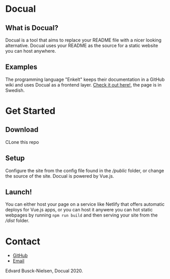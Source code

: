 # Docual

## What is Docual?
Docual is a tool that aims to replace your README file with a nicer looking alternative. Docual uses your README as the source for a static website you can host anywhere.
## Examples
The programming language "Enkelt" keeps their documentation in a GitHub wiki and uses Docual as a frontend layer.
[Check it out here!](https://dokumentation.enkelt.io), the page is in Swedish.

# Get Started
## Download
CLone this repo
## Setup
Configure the site from the config file found in the */public* folder, or change the source of the site. Docual is powered by Vue.js.
## Launch!
You can either host your page on a service like Netlify that offers automatic deploys for Vue.js apps, or you can host it anywere you can hot static webpages by running `npm run build` and then serving your site from the */dist* folder.

# Contact

- [GitHub](https://github.com/Docual)
- [Email](mailto:docual@edvard.io)

Edvard Busck-Nielsen, Docual 2020.
